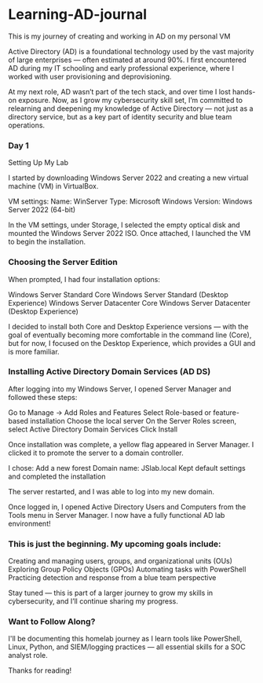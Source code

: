 # Learning-AD-journal
This is my journey of creating and working in AD on my personal VM

Active Directory (AD) is a foundational technology used by the vast majority of large enterprises — often estimated at around 90%. I first encountered AD during my IT schooling and early professional experience, where I worked with user provisioning and deprovisioning.

At my next role, AD wasn’t part of the tech stack, and over time I lost hands-on exposure. Now, as I grow my cybersecurity skill set, I’m committed to relearning and deepening my knowledge of Active Directory — not just as a directory service, but as a key part of identity security and blue team operations.

### Day 1

Setting Up My Lab

I started by downloading Windows Server 2022 and creating a new virtual machine (VM) in VirtualBox.

VM settings:
Name: WinServer
Type: Microsoft Windows
Version: Windows Server 2022 (64-bit)

In the VM settings, under Storage, I selected the empty optical disk and mounted the Windows Server 2022 ISO. Once attached, I launched the VM to begin the installation.

### Choosing the Server Edition 

When prompted, I had four installation options:

Windows Server Standard Core
Windows Server Standard (Desktop Experience)
Windows Server Datacenter Core
Windows Server Datacenter (Desktop Experience)

I decided to install both Core and Desktop Experience versions — with the goal of eventually becoming more comfortable in the command line (Core), but for now, I focused on the Desktop Experience, which provides a GUI and is more familiar.

### Installing Active Directory Domain Services (AD DS) ##

After logging into my Windows Server, I opened Server Manager and followed these steps:

Go to Manage → Add Roles and Features
Select Role-based or feature-based installation
Choose the local server
On the Server Roles screen, select Active Directory Domain Services
Click Install

Once installation was complete, a yellow flag appeared in Server Manager. I clicked it to promote the server to a domain controller.

I chose:
Add a new forest
Domain name: JSlab.local
Kept default settings and completed the installation

The server restarted, and I was able to log into my new domain.

Once logged in, I opened Active Directory Users and Computers from the Tools menu in Server Manager.
I now have a fully functional AD lab environment!

### This is just the beginning. My upcoming goals include:

Creating and managing users, groups, and organizational units (OUs)
Exploring Group Policy Objects (GPOs)
Automating tasks with PowerShell
Practicing detection and response from a blue team perspective

Stay tuned — this is part of a larger journey to grow my skills in cybersecurity, and I’ll continue sharing my progress.

### Want to Follow Along?
I'll be documenting this homelab journey as I learn tools like PowerShell, Linux, Python, and SIEM/logging practices — all essential skills for a SOC analyst role.

Thanks for reading!
